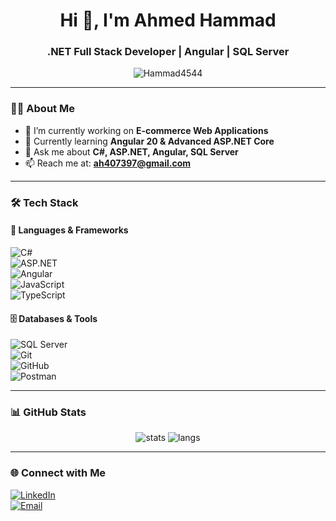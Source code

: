 <h1 align="center">Hi 👋, I'm Ahmed Hammad</h1>
<h3 align="center">.NET Full Stack Developer | Angular | SQL Server</h3>

<p align="center">
  <img src="https://komarev.com/ghpvc/?username=Hammad4544&label=Profile%20views&color=0e75b6&style=flat" alt="Hammad4544" />
</p>

---

### 👨‍💻 About Me
- 🔭 I’m currently working on **E-commerce Web Applications**  
- 🌱 Currently learning **Angular 20 & Advanced ASP.NET Core**  
- 💬 Ask me about **C#, ASP.NET, Angular, SQL Server**  
- 📫 Reach me at: **ah407397@gmail.com**  

---

### 🛠 Tech Stack  

#### 🚀 Languages & Frameworks  
![C#](https://img.shields.io/badge/C%23-239120?style=for-the-badge&logo=c-sharp&logoColor=white)  
![ASP.NET](https://img.shields.io/badge/ASP.NET%20Core-512BD4?style=for-the-badge&logo=dotnet&logoColor=white)  
![Angular](https://img.shields.io/badge/Angular-DD0031?style=for-the-badge&logo=angular&logoColor=white)  
![JavaScript](https://img.shields.io/badge/JavaScript-323330?style=for-the-badge&logo=javascript&logoColor=f7df1e)  
![TypeScript](https://img.shields.io/badge/TypeScript-007ACC?style=for-the-badge&logo=typescript&logoColor=white)  

#### 🗄 Databases & Tools  
![SQL Server](https://img.shields.io/badge/SQL%20Server-CC2927?style=for-the-badge&logo=microsoft-sql-server&logoColor=white)  
![Git](https://img.shields.io/badge/Git-F05032?style=for-the-badge&logo=git&logoColor=white)  
![GitHub](https://img.shields.io/badge/GitHub-181717?style=for-the-badge&logo=github&logoColor=white)  
![Postman](https://img.shields.io/badge/Postman-FF6C37?style=for-the-badge&logo=postman&logoColor=white)  

---

### 📊 GitHub Stats  
<p align="center">
  <img src="https://github-readme-stats.vercel.app/api?username=Hammad4544&show_icons=true&theme=radical" alt="stats" />
  <img src="https://github-readme-stats.vercel.app/api/top-langs/?username=Hammad4544&layout=compact&theme=radical" alt="langs" />
</p>

---

### 🌐 Connect with Me  
[![LinkedIn](https://img.shields.io/badge/LinkedIn-0077B5?style=for-the-badge&logo=linkedin&logoColor=white)](https://www.linkedin.com/in/ahmed-hammad-dotnet)  
[![Email](https://img.shields.io/badge/Email-D14836?style=for-the-badge&logo=gmail&logoColor=white)](mailto:ah407397@gmail.com)  
